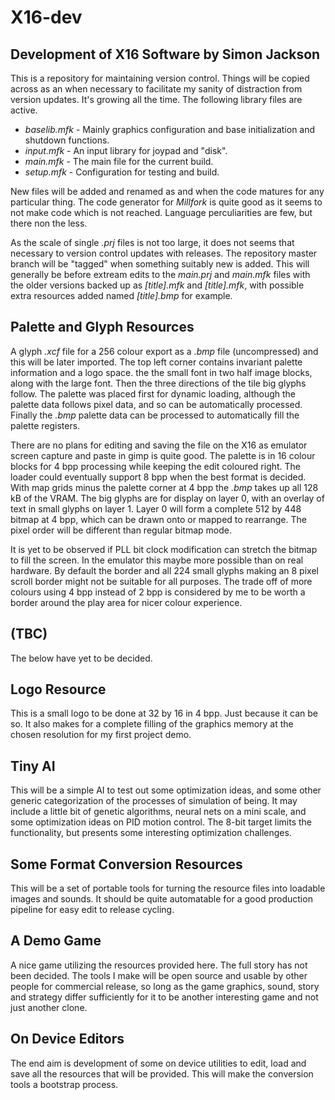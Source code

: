 # X16-dev

## Development of X16 Software by Simon Jackson

This is a repository for maintaining version control.
Things will be copied across as an when necessary to
facilitate my sanity of distraction from version updates. It's growing all the time. The following library files are active.

* *baselib.mfk* - Mainly graphics configuration and base initialization and shutdown functions.
* *input.mfk* - An input library for joypad and "disk".
* *main.mfk* - The main file for the current build.
* *setup.mfk* - Configuration for testing and build.

New files will be added and renamed as and when the code matures for any particular thing. The code generator for *Millfork* is quite good as it seems to not make code which is not reached. Language perculiarities are few, but there non the less.

As the scale of single *.prj* files is not too large, it does not seems that necessary to version control updates with releases. The repository master branch will be "tagged" when something suitably new is added. This will generally be before extream edits to the *main.prj* and *main.mfk* files with the older versions backed up as *[title].mfk* and *[title].mfk*, with possible extra resources added named *[title].bmp* for example.

## Palette and Glyph Resources

A glyph *.xcf* file for a 256 colour export as a *.bmp* file (uncompressed) and this will be later imported. The top left corner contains invariant palette information and a logo space. the the small font in two half image blocks, along with the large font. Then the three directions of the tile big glyphs follow. The palette was placed first for dynamic loading, although the palette data follows pixel data, and so can be automatically processed. Finally the *.bmp* palette data can be processed to automatically fill the palette registers.

There are no plans for editing and saving the file on the X16 as emulator screen capture and paste in gimp is quite good. The palette is in 16 colour blocks for 4 bpp processing while keeping the edit coloured right. The loader could eventually support 8 bpp when the best format is decided. With map grids minus the palette corner at 4 bpp the *.bmp* takes up all 128 kB of the VRAM. The big glyphs are for display on layer 0, with an overlay of text in small glyphs on layer 1. Layer 0 will form a complete 512 by 448 bitmap at 4 bpp, which can be drawn onto or mapped to rearrange. The pixel order will be different than regular bitmap mode.

It is yet to be observed if PLL bit clock modification can stretch the bitmap to fill the screen. In the emulator this maybe more possible than on real hardware. By default the border and all 224 small glyphs making an 8 pixel scroll border might not be suitable for all purposes. The trade off of more colours using 4 bpp instead of 2 bpp is considered by me to be worth a border around the play area for nicer colour experience.

## (TBC)

The below have yet to be decided.

## Logo Resource

This is a small logo to be done at 32 by 16 in 4 bpp. Just because it can be so. It also makes for a complete filling of the graphics memory at the chosen resolution for my first project demo.

## Tiny AI

This will be a simple AI to test out some optimization ideas, and some other generic categorization of the processes of simulation of being. It may include a little bit of genetic algorithms, neural nets on a mini scale, and some optimization ideas on PID motion control. The 8-bit target limits the functionality, but presents some interesting optimization challenges.

## Some Format Conversion Resources

This will be a set of portable tools for turning the resource files into loadable images and sounds. It should be quite automatable for a good production pipeline for easy edit to release cycling.

## A Demo Game

A nice game utilizing the resources provided here. The full story has not been decided. The tools I make will be open source and usable by other people for commercial release, so long as the game graphics, sound, story and strategy differ sufficiently for it to be another interesting game and not just another clone.

## On Device Editors

The end aim is development of some on device utilities to edit, load and save all the resources that will be provided. This will make the conversion tools a bootstrap process.
